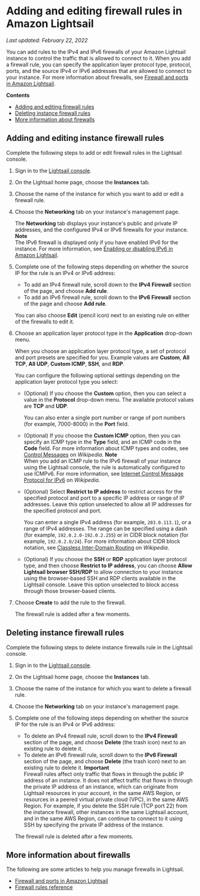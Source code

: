 # Adding and editing firewall rules in Amazon Lightsail<a name="amazon-lightsail-editing-firewall-rules"></a>

 *Last updated: February 22, 2022* 

You can add rules to the IPv4 and IPv6 firewalls of your Amazon Lightsail instance to control the traffic that is allowed to connect to it\. When you add a firewall rule, you can specify the application layer protocol type, protocol, ports, and the source IPv4 or IPv6 addresses that are allowed to connect to your instance\. For more information about firewalls, see [Firewall and ports in Amazon Lightsail](understanding-firewall-and-port-mappings-in-amazon-lightsail.md)\.

**Contents**
+ [Adding and editing firewall rules](#firewall-adding-rules)
+ [Deleting instance firewall rules](#firewall-deleting-rules)
+ [More information about firewalls](#adding-firewall-rules-more-information)

## Adding and editing instance firewall rules<a name="firewall-adding-rules"></a>

Complete the following steps to add or edit firewall rules in the Lightsail console\.

1. Sign in to the [Lightsail console](https://lightsail.aws.amazon.com/)\.

1. On the Lightsail home page, choose the **Instances** tab\.

1. Choose the name of the instance for which you want to add or edit a firewall rule\.

1. Choose the **Networking** tab on your instance's management page\.

   The **Networking** tab displays your instance's public and private IP addresses, and the configured IPv4 or IPv6 firewalls for your instance\.
**Note**  
The IPv6 firewall is displayed only if you have enabled IPv6 for the instance\. For more information, see [Enabling or disabling IPv6 in Amazon Lightsail](amazon-lightsail-enable-disable-ipv6.md)\.

1. Complete one of the following steps depending on whether the source IP for the rule is an IPv4 or IPv6 address:
   + To add an IPv4 firewall rule, scroll down to the **IPv4 Firewall** section of the page, and choose **Add rule**\.
   + To add an IPv6 firewall rule, scroll down to the **IPv6 Firewall** section of the page and choose **Add rule**\.

   You can also choose **Edit** \(pencil icon\) next to an existing rule on either of the firewalls to edit it\.

1. Choose an application layer protocol type in the **Application** drop\-down menu\.

   When you choose an application layer protocol type, a set of protocol and port presets are specified for you\. Example values are **Custom**, **All TCP**, **All UDP**, **Custom ICMP**, **SSH**, and **RDP**\.

   You can configure the following optional settings depending on the application layer protocol type you select:
   + \(Optional\) If you choose the **Custom** option, then you can select a value in the **Protocol** drop\-down menu\. The available protocol values are **TCP** and **UDP**\.

     You can also enter a single port number or range of port numbers \(for example, 7000\-8000\) in the **Port** field\.
   + \(Optional\) If you choose the **Custom ICMP** option, then you can specify an ICMP type in the **Type** field, and an ICMP code in the **Code** field\. For more information about ICMP types and codes, see [Control Messages](https://en.wikipedia.org/wiki/Internet_Control_Message_Protocol#Control_messages) on *Wikipedia*\.
**Note**  
When you add an ICMP rule to the IPv6 firewall of your instance using the Lightsail console, the rule is automatically configured to use ICMPv6\. For more information, see [Internet Control Message Protocol for IPv6](https://en.wikipedia.org/wiki/Internet_Control_Message_Protocol_for_IPv6) on *Wikipedia*\.
   + \(Optional\) Select **Restrict to IP address** to restrict access for the specified protocol and port to a specific IP address or range of IP addresses\. Leave this option unselected to allow all IP addresses for the specified protocol and port\.

     You can enter a single IPv4 address \(for example, `203.0.113.1`\), or a range of IPv4 addresses\. The range can be specified using a dash \(for example, `192.0.2.0-192.0.2.255`\) or in CIDR block notation \(for example, `192.0.2.0/24`\)\. For more information about CIDR block notation, see [Classless Inter\-Domain Routing](https://en.wikipedia.org/wiki/Classless_Inter-Domain_Routing#CIDR_notation) on *Wikipedia*\.
   + \(Optional\) If you choose the **SSH** or **RDP** application layer protocol type, and then choose **Restrict to IP address**, you can choose **Allow Lightsail browser SSH/RDP** to allow connection to your instance using the browser\-based SSH and RDP clients available in the Lightsail console\. Leave this option unselected to block access through those browser\-based clients\.

1. Choose **Create** to add the rule to the firewall\.

   The firewall rule is added after a few moments\.

## Deleting instance firewall rules<a name="firewall-deleting-rules"></a>

Complete the following steps to delete instance firewalls rule in the Lightsail console\.

1. Sign in to the [Lightsail console](https://lightsail.aws.amazon.com/)\.

1. On the Lightsail home page, choose the **Instances** tab\.

1. Choose the name of the instance for which you want to delete a firewall rule\.

1. Choose the **Networking** tab on your instance's management page\.

1. Complete one of the following steps depending on whether the source IP for the rule is an IPv4 or IPv6 address:
   + To delete an IPv4 firewall rule, scroll down to the **IPv4 Firewall** section of the page, and choose **Delete** \(the trash icon\) next to an existing rule to delete it\.
   + To delete an IPv6 firewall rule, scroll down to the **IPv6 Firewall** section of the page, and choose **Delete** \(the trash icon\) next to an existing rule to delete it\.
**Important**  
Firewall rules affect only traffic that flows in through the public IP address of an instance\. It does not affect traffic that flows in through the private IP address of an instance, which can originate from Lightsail resources in your account, in the same AWS Region, or resources in a peered virtual private cloud \(VPC\), in the same AWS Region\. For example, if you delete the SSH rule \(TCP port 22\) from the instance firewall, other instances in the same Lightsail account, and in the same AWS Region, can continue to connect to it using SSH by specifying the private IP address of the instance\.

   The firewall rule is deleted after a few moments\.

## More information about firewalls<a name="adding-firewall-rules-more-information"></a>

The following are some articles to help you manage firewalls in Lightsail\.
+ [Firewall and ports in Amazon Lightsail](understanding-firewall-and-port-mappings-in-amazon-lightsail.md)
+ [Firewall rules reference](amazon-lightsail-firewall-rules-reference.md)